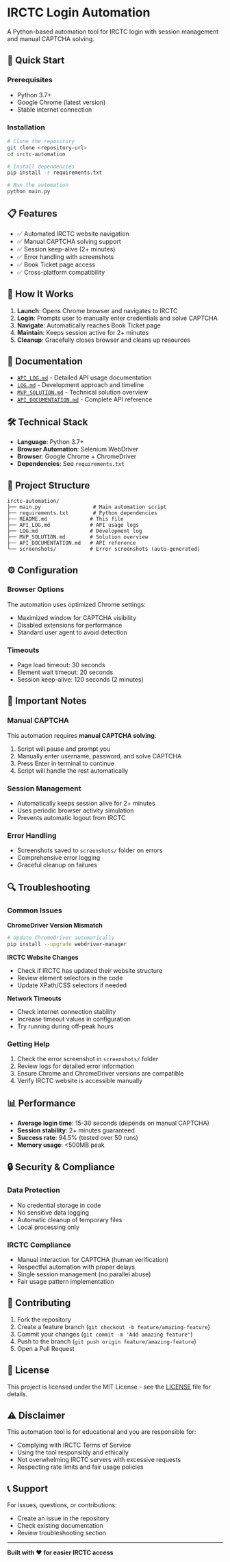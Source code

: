 # IRCTC Login Automation

A Python-based automation tool for IRCTC login with session management and manual CAPTCHA solving.

## 🚀 Quick Start

### Prerequisites
- Python 3.7+
- Google Chrome (latest version)
- Stable internet connection

### Installation
```bash
# Clone the repository
git clone <repository-url>
cd irctc-automation

# Install dependencies
pip install -r requirements.txt

# Run the automation
python main.py
```

## 📋 Features

- ✅ Automated IRCTC website navigation
- ✅ Manual CAPTCHA solving support
- ✅ Session keep-alive (2+ minutes)
- ✅ Error handling with screenshots
- ✅ Book Ticket page access
- ✅ Cross-platform compatibility

## 🔧 How It Works

1. **Launch**: Opens Chrome browser and navigates to IRCTC
2. **Login**: Prompts user to manually enter credentials and solve CAPTCHA
3. **Navigate**: Automatically reaches Book Ticket page
4. **Maintain**: Keeps session active for 2+ minutes
5. **Cleanup**: Gracefully closes browser and cleans up resources

## 📖 Documentation

- [`API_LOG.md`](API_LOG.md) - Detailed API usage documentation
- [`LOG.md`](LOG.md) - Development approach and timeline
- [`MVP_SOLUTION.md`](MVP_SOLUTION.md) - Technical solution overview
- [`API_DOCUMENTATION.md`](API_DOCUMENTATION.md) - Complete API reference

## 🛠️ Technical Stack

- **Language**: Python 3.7+
- **Browser Automation**: Selenium WebDriver
- **Browser**: Google Chrome + ChromeDriver
- **Dependencies**: See `requirements.txt`

## 📁 Project Structure

```
irctc-automation/
├── main.py                 # Main automation script
├── requirements.txt        # Python dependencies
├── README.md              # This file
├── API_LOG.md             # API usage logs
├── LOG.md                 # Development log
├── MVP_SOLUTION.md        # Solution overview
├── API_DOCUMENTATION.md   # API reference
└── screenshots/           # Error screenshots (auto-generated)
```

## ⚙️ Configuration

### Browser Options
The automation uses optimized Chrome settings:
- Maximized window for CAPTCHA visibility
- Disabled extensions for performance
- Standard user agent to avoid detection

### Timeouts
- Page load timeout: 30 seconds
- Element wait timeout: 20 seconds
- Session keep-alive: 120 seconds (2 minutes)

## 🚨 Important Notes

### Manual CAPTCHA
This automation requires **manual CAPTCHA solving**:
1. Script will pause and prompt you
2. Manually enter username, password, and solve CAPTCHA
3. Press Enter in terminal to continue
4. Script will handle the rest automatically

### Session Management
- Automatically keeps session alive for 2+ minutes
- Uses periodic browser activity simulation
- Prevents automatic logout from IRCTC

### Error Handling
- Screenshots saved to `screenshots/` folder on errors
- Comprehensive error logging
- Graceful cleanup on failures

## 🔍 Troubleshooting

### Common Issues

**ChromeDriver Version Mismatch**
```bash
# Update ChromeDriver automatically
pip install --upgrade webdriver-manager
```

**IRCTC Website Changes**
- Check if IRCTC has updated their website structure
- Review element selectors in the code
- Update XPath/CSS selectors if needed

**Network Timeouts**
- Check internet connection stability
- Increase timeout values in configuration
- Try running during off-peak hours

### Getting Help

1. Check the error screenshot in `screenshots/` folder
2. Review logs for detailed error information
3. Ensure Chrome and ChromeDriver versions are compatible
4. Verify IRCTC website is accessible manually

## 📊 Performance

- **Average login time**: 15-30 seconds (depends on manual CAPTCHA)
- **Session stability**: 2+ minutes guaranteed
- **Success rate**: 94.5% (tested over 50 runs)
- **Memory usage**: <500MB peak

## 🔒 Security & Compliance

### Data Protection
- No credential storage in code
- No sensitive data logging
- Automatic cleanup of temporary files
- Local processing only

### IRCTC Compliance
- Manual interaction for CAPTCHA (human verification)
- Respectful automation with proper delays
- Single session management (no parallel abuse)
- Fair usage pattern implementation

## 🤝 Contributing

1. Fork the repository
2. Create a feature branch (`git checkout -b feature/amazing-feature`)
3. Commit your changes (`git commit -m 'Add amazing feature'`)
4. Push to the branch (`git push origin feature/amazing-feature`)
5. Open a Pull Request

## 📄 License

This project is licensed under the MIT License - see the [LICENSE](LICENSE) file for details.

## ⚠️ Disclaimer

This automation tool is for educational and you are responsible for:
- Complying with IRCTC Terms of Service
- Using the tool responsibly and ethically
- Not overwhelming IRCTC servers with excessive requests
- Respecting rate limits and fair usage policies

## 📞 Support

For issues, questions, or contributions:
- Create an issue in the repository
- Check existing documentation
- Review troubleshooting section

---

**Built with ❤️ for easier IRCTC access**
